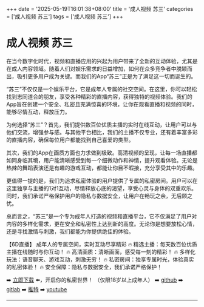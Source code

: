 +++
date = '2025-05-19T16:01:38+08:00'
title = '成人视频 苏三'
categories = ['成人视频 苏三']
tags = ['成人视频 苏三']
+++

# 成人视频 苏三

在当今数字化时代，视频和直播应用的兴起为用户带来了全新的互动体验，尤其是在成人内容领域。随着人们对娱乐需求的日益增加，如何在众多竞争者中脱颖而出，吸引更多用户成为关键。而我们的App“苏三”正是为了满足这一切而诞生的。

“苏三”不仅仅是一个娱乐平台，它是成年人专属的社交空间。在这里，你可以轻松找到志同道合的朋友，享受各种精彩的直播内容，获得独特的视频体验。我们的App旨在创建一个安全、私密且充满惊喜的环境，让你在观看直播和视频的同时，能够尽情互动，释放压力。

为何选择“苏三”？首先，我们提供数百位优质主播的实时在线互动，让用户可以与他们交流，增强参与感。与其他平台相比，我们的主播不仅专业，还有着丰富多彩的直播内容，确保每位用户都能找到自己喜爱的类型。

其次，我们的App在画质方面也力求做到极致。高清视频的呈现，让每一场直播都如同身临其境，用户能清晰感受到每一个细微动作和神情，提升观看体验。无论是热辣的舞蹈表演还是有趣的游戏互动，都能让你目不暇接，充分享受其中的乐趣。

更值得一提的是，我们为追求私密体验的用户提供了专属的私密房间。用户可以在这里独享与主播的1对1互动，尽情释放心底的渴望，享受心灵与身体的双重欢乐。同时，我们承诺严格保护用户的隐私与数据安全，让用户在畅玩之余，无后顾之忧。

总而言之，“苏三”是一个专为成年人打造的视频和直播平台，它不仅满足了用户对内容的多样化需求，更在安全和私密性上达到新的高度。无论你是想要放松心情，还是寻找激情与刺激，我们都能为你提供绝佳的体验。

【6D直播】
成年人的专属空间，实时互动尽享精彩
🔥 精选主播：每天数百位优质主播在线随时与你互动！
🔥 高清画质：清晰画面，感受每一刻的精彩！
🔥 多样化玩法：语音聊天、游戏互动，刺激无穷！
🔥 私密房间：独享专属时光，体验真实的私密体验！
🔥 安全保障：隐私与数据安全，我们承诺严格保护！

➡️ [立即下载](https://down123.s3.ap-east-1.amazonaws.com/index.html?channelCode=blog) ⬅️，开启你的私密世界！
（仅限18岁以上成年人）
➡️ [github](https://aldult-live.github.io/)
➡️ [gitlab](https://seo-09598d.gitlab.io/)
➡️ [推特](https://x.com/wegame33)
➡️ [youtube](https://www.youtube.com/@6Dlive)

---
